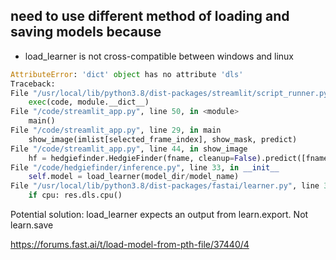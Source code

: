 ## need to use different method of loading and saving models because

- load_learner is not cross-compatible between windows and linux


```python
AttributeError: 'dict' object has no attribute 'dls'
Traceback:
File "/usr/local/lib/python3.8/dist-packages/streamlit/script_runner.py", line 333, in _run_script
    exec(code, module.__dict__)
File "/code/streamlit_app.py", line 50, in <module>
    main()
File "/code/streamlit_app.py", line 29, in main
    show_image(imlist[selected_frame_index], show_mask, predict)
File "/code/streamlit_app.py", line 44, in show_image
    hf = hedgiefinder.HedgieFinder(fname, cleanup=False).predict([fname])
File "/code/hedgiefinder/inference.py", line 33, in __init__
    self.model = load_learner(model_dir/model_name)
File "/usr/local/lib/python3.8/dist-packages/fastai/learner.py", line 376, in load_learner
    if cpu: res.dls.cpu()
```

Potential solution:
load_learner expects an output from learn.export. Not learn.save

<https://forums.fast.ai/t/load-model-from-pth-file/37440/4>